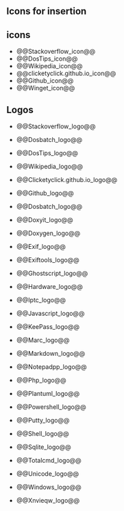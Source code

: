 ## Icons for insertion

## icons

- @@Stackoverflow_icon@@
- @@DosTips_icon@@
- @@Wikipedia_icon@@
- @@clicketyclick.github.io_icon@@
- @@Github_icon@@
- @@Winget_icon@@

## Logos

- @@Stackoverflow_logo@@
- @@Dosbatch_logo@@
- @@DosTips_logo@@
- @@Wikipedia_logo@@
- @@Clicketyclick.github.io_logo@@
- @@Github_logo@@

- @@Dosbatch_logo@@
- @@Doxyit_logo@@
- @@Doxygen_logo@@
- @@Exif_logo@@
- @@Exiftools_logo@@
- @@Ghostscript_logo@@
- @@Hardware_logo@@
- @@Iptc_logo@@
- @@Javascript_logo@@
- @@KeePass_logo@@
- @@Marc_logo@@
- @@Markdown_logo@@
- @@Notepadpp_logo@@
- @@Php_logo@@
- @@Plantuml_logo@@
- @@Powershell_logo@@
- @@Putty_logo@@
- @@Shell_logo@@
- @@Sqlite_logo@@
- @@Totalcmd_logo@@
- @@Unicode_logo@@
- @@Windows_logo@@
- @@Xnvieqw_logo@@

